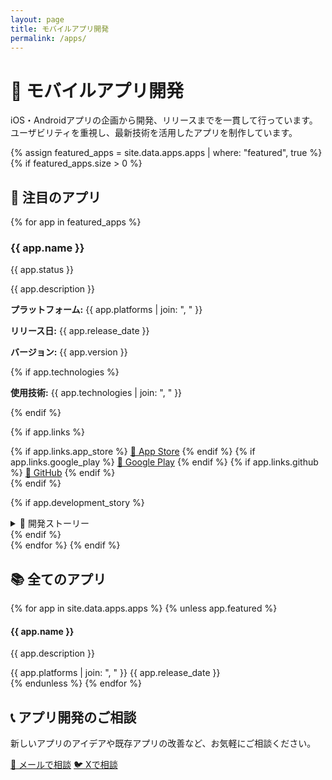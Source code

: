 ```yaml
---
layout: page
title: モバイルアプリ開発
permalink: /apps/
---
```


# 📱 モバイルアプリ開発

iOS・Androidアプリの企画から開発、リリースまでを一貫して行っています。
ユーザビリティを重視し、最新技術を活用したアプリを制作しています。

{% assign featured_apps = site.data.apps.apps | where: "featured", true %}
{% if featured_apps.size > 0 %}
## 🌟 注目のアプリ

{% for app in featured_apps %}
<div class="featured-app">
  <div class="app-header">
    <h3>{{ app.name }}</h3>
    <span class="app-status">{{ app.status }}</span>
  </div>
  
  <p class="app-description">{{ app.description }}</p>
  
  <div class="app-details">
    <p><strong>プラットフォーム:</strong> {{ app.platforms | join: ", " }}</p>
    <p><strong>リリース日:</strong> {{ app.release_date }}</p>
    <p><strong>バージョン:</strong> {{ app.version }}</p>
    {% if app.technologies %}
    <p><strong>使用技術:</strong> {{ app.technologies | join: ", " }}</p>
    {% endif %}
  </div>
  
  {% if app.links %}
  <div class="app-links">
    {% if app.links.app_store %}
      <a href="{{ app.links.app_store }}">📱 App Store</a>
    {% endif %}
    {% if app.links.google_play %}
      <a href="{{ app.links.google_play }}">🤖 Google Play</a>
    {% endif %}
    {% if app.links.github %}
      <a href="{{ app.links.github }}">📂 GitHub</a>
    {% endif %}
  </div>
  {% endif %}
  
  {% if app.development_story %}
  <details>
    <summary>📝 開発ストーリー</summary>
    <div>
      {{ app.development_story | markdownify }}
    </div>
  </details>
  {% endif %}
</div>
{% endfor %}
{% endif %}

## 📚 全てのアプリ

{% for app in site.data.apps.apps %}
  {% unless app.featured %}
  <div class="app-card">
    <h4>{{ app.name }}</h4>
    <p>{{ app.description }}</p>
    <div class="app-meta">
      <span>{{ app.platforms | join: ", " }}</span>
      <span>{{ app.release_date }}</span>
    </div>
  </div>
  {% endunless %}
{% endfor %}

## 📞 アプリ開発のご相談

新しいアプリのアイデアや既存アプリの改善など、お気軽にご相談ください。

<div class="contact-section">
  <a href="mailto:{{ site.email }}">📧 メールで相談</a>
  <a href="https://twitter.com/{{ site.author.twitter }}">🐦 Xで相談</a>
</div>